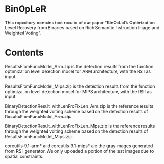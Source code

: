 # BinOpLeR
This repository contains test results of our paper "BinOpLeR: Optimization Level Recovery from Binaries based on Rich Semantic Instruction Image and Weighted Voting".
# Contents
ResultsFromFuncModel_Arm.zip is the detection results from the function optimization level detection model for ARM architecture, with the RSII as input.

ResultsFromFuncModel_Mips.zip is the detection results from the function optimization level detection model for MIPS architecture, with the RSII as input.

BinaryDetectionResult_withLenProFixLen_Arm.zip is the reference results through the weighted voiting scheme based on the detection results of ResultsFromFuncModel_Arm.zip.

BinaryDetectionResult_withLenProFixLen_Mips.zip is the reference results through the weighted voiting scheme based on the detection results of ResultsFromFuncModel_Mips.zip.

coreutils-9.1-arm* and coreutils-9.1-mips* are the gray images generated from RSII generator. We only uploaded a portion of the test images due to spatial constraints. 
